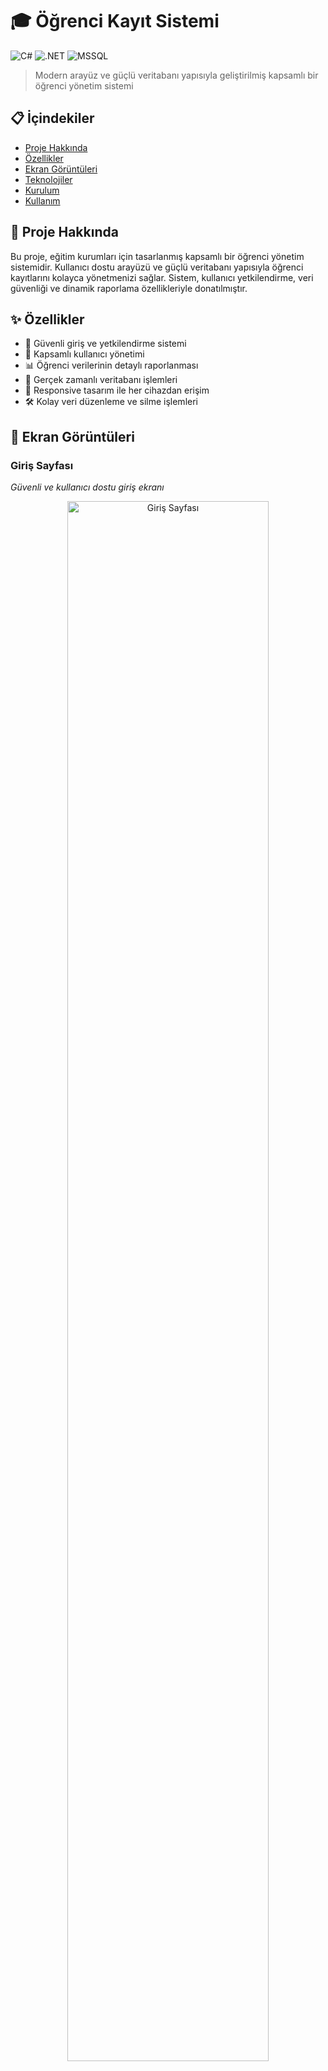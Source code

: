# 🎓 Öğrenci Kayıt Sistemi

![C#](https://img.shields.io/badge/C%23-239120?style=for-the-badge&logo=c-sharp&logoColor=white)
![.NET](https://img.shields.io/badge/.NET-5C2D91?style=for-the-badge&logo=.net&logoColor=white)
![MSSQL](https://img.shields.io/badge/MSSQL-CC2927?style=for-the-badge&logo=microsoft-sql-server&logoColor=white)

> Modern arayüz ve güçlü veritabanı yapısıyla geliştirilmiş kapsamlı bir öğrenci yönetim sistemi

## 📋 İçindekiler

- [Proje Hakkında](#proje-hakkında)
- [Özellikler](#özellikler)
- [Ekran Görüntüleri](#ekran-görüntüleri)
- [Teknolojiler](#teknolojiler)
- [Kurulum](#kurulum)
- [Kullanım](#kullanım)

## 🚀 Proje Hakkında

Bu proje, eğitim kurumları için tasarlanmış kapsamlı bir öğrenci yönetim sistemidir. Kullanıcı dostu arayüzü ve güçlü veritabanı yapısıyla öğrenci kayıtlarını kolayca yönetmenizi sağlar. Sistem, kullanıcı yetkilendirme, veri güvenliği ve dinamik raporlama özellikleriyle donatılmıştır.

## ✨ Özellikler

- 🔐 Güvenli giriş ve yetkilendirme sistemi
- 👥 Kapsamlı kullanıcı yönetimi
- 📊 Öğrenci verilerinin detaylı raporlanması
- 🔄 Gerçek zamanlı veritabanı işlemleri
- 📱 Responsive tasarım ile her cihazdan erişim
- 🛠️ Kolay veri düzenleme ve silme işlemleri

## 📸 Ekran Görüntüleri

### Giriş Sayfası
*Güvenli ve kullanıcı dostu giriş ekranı*

<div align="center">
  <img src="https://github.com/user-attachments/assets/a4bd93ee-2e2b-427b-b1b6-aeda6455b390" alt="Giriş Sayfası" width="80%">
</div>

### Admin Panel Arayüzü
*Kapsamlı yönetim ve veri görselleştirme*

<div align="center">
  <img src="https://github.com/user-attachments/assets/dbfce93d-ff36-442b-935e-16396e102c33" alt="Admin Panel" width="80%">
</div>

### Veri Düzenleme/Ekleme Modalları
*Sezgisel ve hızlı veri girişi için tasarlandı*

<div align="center">
  <img src="https://github.com/user-attachments/assets/5f0da190-d73f-4488-8a15-1a54d645231a" alt="Veri Düzenleme" width="80%">
</div>

### Veri Silme İşlemleri
*Güvenli veri yönetimi ve onay mekanizmaları*

<div align="center">
  <img src="https://github.com/user-attachments/assets/d65e2a66-d427-45a2-8281-0e3062b7555f" alt="Veri Silme" width="80%">
</div>

## 🛠️ Teknolojiler

- **Backend**: C#, .NET Framework
- **Frontend**: WPF, XAML
- **Veritabanı**: Microsoft SQL Server
- **ORM**: Entity Framework
- **Mimari**: MVVM (Model-View-ViewModel)

## ⚙️ Kurulum

1. Repoyu bilgisayarınıza klonlayın:
   ```bash
   git clone https://github.com/TMBilalTM/OgrenciKayit.git
   ```

2. Visual Studio ile projeyi açın

3. Veritabanı bağlantı ayarlarını `App.config` dosyasında yapılandırın

4. Projeyi derleyin ve çalıştırın

## 📖 Kullanım

1. Uygulamayı başlatın ve giriş ekranından yetkinize göre giriş yapın
2. Ana panelden ilgili modülü seçin
3. Öğrenci eklemek, düzenlemek veya silmek için ilgili butonları kullanın
4. Detaylı raporlar için raporlama bölümünü kullanın

## 📞 İletişim

Sorularınız veya önerileriniz için [bilpcukbilo@gmail.com](mailto:bilpcukbilo@gmail.com) adresinden iletişime geçebilirsiniz.

---

<div align="center">
  <p>© 2025 Öğrenci Kayıt Sistemi | Tüm Hakları Saklıdır</p>
</div>
